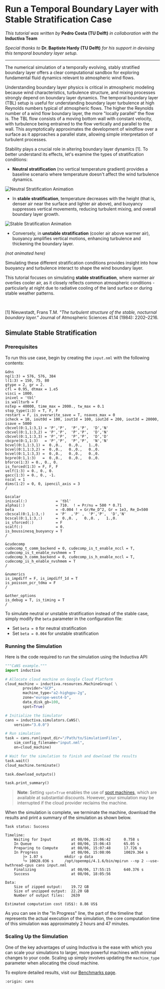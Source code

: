 # Run a Temporal Boundary Layer with Stable Stratification Case

*This tutorial was written by* **Pedro Costa (TU Delft)** *in collaboration with the* **Inductiva Team**

*Special thanks to* **Dr. Baptiste Hardy (TU Delft)** *for his support in devising this temporal boundary layer setup.*

---

The numerical simulation of a temporally evolving, stably stratified boundary
layer offers a clear computational sandbox for exploring fundamental fluid
dynamics relevant to atmospheric wind flows.

Understanding boundary layer physics is critical in atmospheric modeling because wind characteristics, turbulence structure, 
and mixing processes strongly depend on boundary layer dynamics. The temporal boundary layer (TBL) setup is useful for understanding
boundary layer turbulence at high Reynolds numbers typical of atmospheric flows. The higher the Reynolds number 
of a wind flow boundary layer, the more "locally parallel" the flow is. The TBL flow consists of a moving bottom wall with 
constant velocity, with turbulence being entrained to the flow vertically and parallel to the wall. This asymptotically approximates 
the development of windflow over a surface as it approaches a parallel state, allowing simple interpretation of turbulent processes.

Stability plays a crucial role in altering boundary layer dynamics [1]. To better understand its effects, let's examine the types of stratification conditions:

- **Neutral stratification** (no vertical temperature gradient) provides a baseline scenario where temperature doesn't affect the wind turbulence dynamics.

<img src="_static/tempField_neutralTDBL.gif" alt="Neutral Stratification Animation"/>

- In **stable stratification**, temperature decreases with the height (that is, denser air near the surface and lighter air above), and buoyancy suppresses vertical movements, reducing turbulent mixing, and overall boundary layer growth.

<img src="_static/tempField_stableTDBL.gif" alt="Stable Stratification Animation"/>

- Conversely, in **unstable stratification** (cooler air above warmer air), buoyancy amplifies vertical motions, enhancing turbulence and thickening the boundary layer.

*(not animated here)*

Simulating these different stratification conditions provides insight into how buoyancy and turbulence interact to shape the wind boundary layer.

This tutorial focuses on simulating **stable stratification**, where warmer air overlies cooler air, as it closely reflects common atmospheric conditions - particularly at night due to radiative cooling of the land surface or during stable weather patterns.

<br>

[1] Nieuwstadt, Frans T.M. *"The turbulent structure of the stable, nocturnal boundary layer."* Journal of Atmospheric Sciences 41.14 (1984): 2202–2216.

## Simulate Stable Stratification

### Prerequisites
To run this use case, begin by creating the `input.nml` with the
following contents:

```
&dns
ng(1:3) = 576, 576, 384
l(1:3) = 150, 75, 80
gtype = 2, gr = 2.
cfl = 0.95, dtmax = 1.e5
visci = 1000.
inivel = 'tbl'
is_wallturb = F
nstep = 40000, time_max = 2000., tw_max = 0.1
stop_type(1:3) = T, F, F
restart = F, is_overwrite_save = T, nsaves_max = 0
icheck = 10, iout0d = 100, iout1d = 100, iout2d = 200, iout3d = 20000, isave = 5000
cbcvel(0:1,1:3,1) = 'P','P',  'P','P',  'D','N'
cbcvel(0:1,1:3,2) = 'P','P',  'P','P',  'D','N'
cbcvel(0:1,1:3,3) = 'P','P',  'P','P',  'D','D'
cbcpre(0:1,1:3)   = 'P','P',  'P','P',  'N','N'
bcvel(0:1,1:3,1) =  0.,0.,   0.,0.,   1.,0.
bcvel(0:1,1:3,2) =  0.,0.,   0.,0.,   0.,0.
bcvel(0:1,1:3,3) =  0.,0.,   0.,0.,   0.,0.
bcpre(0:1,1:3)   =  0.,0.,   0.,0.,   0.,0.
bforce(1:3) = 0., 0., 0.
is_forced(1:3) = F, F, F
velf(1:3) = 0., 0., 0.
gacc(1:3) = 0., 0., -1.
nscal = 1
dims(1:2) = 0, 0, ipencil_axis = 3
/

&scalar
iniscal(:)             = 'tbl'
alphai(:)              = 710.  ! = Pr/nu = 500 * 0.71
beta                   = -0.004 ! = Gr/Re_D^2, Gr = 1e3, Re_D=500
cbcscal(0:1,1:3,:)     = 'P'  ,'P' ,  'P','P',  'D','N'
bcscal(0:1,1:3,:)      =  0.,0. ,   0.,0. ,   1.,0.
is_sforced(:)          = F
scalf(:)               = 0.
is_boussinesq_buoyancy = T
/

&cudecomp
cudecomp_t_comm_backend = 0, cudecomp_is_t_enable_nccl = T, cudecomp_is_t_enable_nvshmem = T
cudecomp_h_comm_backend = 0, cudecomp_is_h_enable_nccl = T, cudecomp_is_h_enable_nvshmem = T
/

&numerics
is_impdiff = F, is_impdiff_1d = T
is_poisson_pcr_tdma = F
/

&other_options
is_debug = T, is_timing = T
/
```

To simulate neutral or unstable stratification instead of the stable case, simply modify the `beta` parameter in the configuration file:
- Set `beta = 0` for neutral stratification
- Set `beta = 0.004` for unstable stratification

### Running the Simulation
Here is the code required to run the simulation using the Inductiva API:

```python
"""CaNS example."""
import inductiva

# Allocate cloud machine on Google Cloud Platform
cloud_machine = inductiva.resources.MachineGroup( \
        provider="GCP",
        machine_type="a2-highgpu-2g",
        zone="europe-west4-b",
        data_disk_gb=100,
        spot=True)

# Initialize the Simulator
cans = inductiva.simulators.CaNS(\
    version="3.0.0")

# Run simulation
task = cans.run(input_dir="/Path/to/SimulationFiles",
    sim_config_filename="input.nml",
    on=cloud_machine)

# Wait for the simulation to finish and download the results
task.wait()
cloud_machine.terminate()

task.download_outputs()

task.print_summary()

```

> **Note**: Setting `spot=True` enables the use of [spot machines](../how-it-works/machines/spot-machines.md), which are available at substantial discounts. 
> However, your simulation may be interrupted if the cloud provider reclaims the machine.

When the simulation is complete, we terminate the machine, download the results and print a summary of the simulation as shown below.

```
Task status: Success

Timeline:
	Waiting for Input         at 08/06, 15:06:42      0.758 s
	In Queue                  at 08/06, 15:06:43      65.05 s
	Preparing to Compute      at 08/06, 15:07:48      17.726 s
	In Progress               at 08/06, 15:08:06      10029.364 s
		├> 1.07 s          mkdir -p data
		└> 10028.036 s     /opt/openmpi/4.1.6/bin/mpirun --np 2 --use-hwthread-cpus cans input.nml
	Finalizing                at 08/06, 17:55:15      640.376 s
	Success                   at 08/06, 18:05:56      

Data:
	Size of zipped output:    19.72 GB
	Size of unzipped output:  22.20 GB
	Number of output files:   2639

Estimated computation cost (US$): 8.86 US$
```

As you can see in the "In Progress" line, the part of the timeline that
represents the actual execution of the simulation, 
the core computation time of this simulation was approximately 2 hours and 47 minutes.

### Scaling Up the Simulation
One of the key advantages of using Inductiva is the ease with which you can scale your simulations to larger, 
more powerful machines with minimal changes to your code. Scaling up simply involves updating the 
`machine_type` parameter when allocating the cloud machine.

To explore detailed results, visit our [Benchmarks page](benchmarks).

```{banner_small}
:origin: cans
```